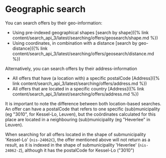 ---
---

# Geographic search

You can search offers by their geo-information:

* Using pre-indexed geographical shapes [search by shape]({% link content/search_api_3/latest/searching/offers/geosearch/shape.md %})
* Using coordinates, in combination with a distance [search by geo-distance]({% link content/search_api_3/latest/searching/offers/geosearch/distance.md %})

Alternatively, you can search offers by their address-information

* All offers that have (a location with) a specific postalCode [Address]({% link content/search_api_3/latest/searching/offers/address.md %})
* All offers that are located in a specific country [Address]({% link content/search_api_3/latest/searching/offers/address.md %})

It is important to note the difference between both location-based searches. An offer can have a postalCode that refers to one specific (sub)municipality (eg "3010", for Kessel-Lo, Leuven), but the coördinates calculated for this place are located in a neighbouring (sub)municipality (eg "Heverlee" in Leuven).

When searching for all offers located in the shape of submunicipality 'Kessel-Lo' (`nis-24062C`), the offer mentioned above will not return as a result, as it is indexed in the shape of submunicipality 'Heverlee' (`nis-24062-Z`), although it has the postalCode for Kessel-Lo ("3010")
